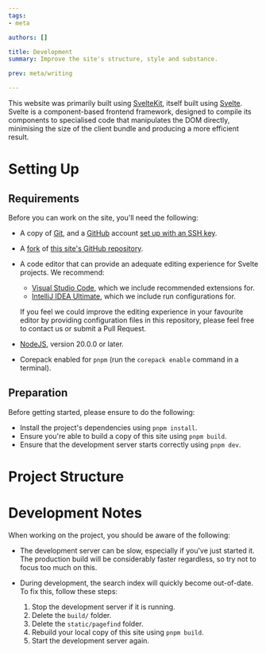 ```yaml
---
tags:
- meta

authors: []

title: Development
summary: Improve the site's structure, style and substance.

prev: meta/writing

---
```


<script lang="ts">

</script>

This website was primarily built using [SvelteKit](https://kit.svelte.dev/), itself built using [Svelte](https://svelte.dev/).
Svelte is a component-based frontend framework, designed to compile its components to specialised code that manipulates
the DOM directly, minimising the size of the client bundle and producing a more efficient result.

<!--more-->

# Setting Up

## Requirements

Before you can work on the site, you'll need the following:

- A copy of [Git](https://git-scm.com/), and a [GitHub](https://github.com/) account 
  [set up with an SSH key](https://docs.github.com/en/authentication/connecting-to-github-with-ssh).
- A [fork](https://docs.github.com/en/pull-requests/collaborating-with-pull-requests/working-with-forks/fork-a-repo) 
  of [this site's GitHub repository](https://github.com/cmc-discord/).
- A code editor that can provide an adequate editing experience for Svelte projects.
  We recommend:

  - [Visual Studio Code](https://code.visualstudio.com/), which we include recommended extensions for.
  - [IntelliJ IDEA Ultimate](https://www.jetbrains.com/idea/), which we include run configurations for.
  
  If you feel we could improve the editing experience in your favourite editor by providing configuration files in
  this repository, please feel free to contact us or submit a Pull Request.
- [NodeJS](https://nodejs.org/), version 20.0.0 or later.
- Corepack enabled for `pnpm` (run the `corepack enable` command in a terminal).

## Preparation

Before getting started, please ensure to do the following:

- Install the project's dependencies using `pnpm install`.
- Ensure you're able to build a copy of this site using `pnpm build`.
- Ensure that the development server starts correctly using `pnpm dev`.

# Project Structure


# Development Notes

When working on the project, you should be aware of the following:

- The development server can be slow, especially if you've just started it.
  The production build will be considerably faster regardless, so try not to focus too much on this.
- During development, the search index will quickly become out-of-date.
  To fix this, follow these steps:

  1. Stop the development server if it is running.
  2. Delete the `build/` folder.
  3. Delete the `static/pagefind` folder.
  4. Rebuild your local copy of this site using `pnpm build`.
  5. Start the development server again.
